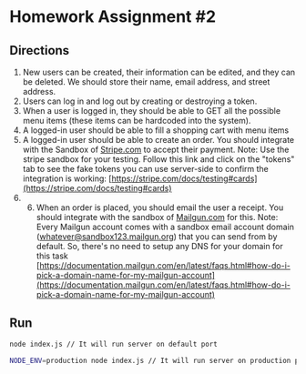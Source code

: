 # Homework Assignment #2

## Directions
1. New users can be created, their information can be edited, and they can be deleted. We should store their name, email address, and street address.
2. Users can log in and log out by creating or destroying a token.
3. When a user is logged in, they should be able to GET all the possible menu items (these items can be hardcoded into the system).
4. A logged-in user should be able to fill a shopping cart with menu items
5. A logged-in user should be able to create an order. You should integrate with the Sandbox of [Stripe.com](https://stripe.com/) to accept their payment. Note: Use the stripe sandbox for your testing. Follow this link and click on the "tokens" tab to see the fake tokens you can use server-side to confirm the integration is working: [https://stripe.com/docs/testing#cards](https://stripe.com/docs/testing#cards)
6. 6. When an order is placed, you should email the user a receipt. You should integrate with the sandbox of [Mailgun.com](http://mailgun.com/) for this. Note: Every Mailgun account comes with a sandbox email account domain (whatever@sandbox123.mailgun.org) that you can send from by default. So, there's no need to setup any DNS for your domain for this task [https://documentation.mailgun.com/en/latest/faqs.html#how-do-i-pick-a-domain-name-for-my-mailgun-account](https://documentation.mailgun.com/en/latest/faqs.html#how-do-i-pick-a-domain-name-for-my-mailgun-account)

## Run
```bash
node index.js // It will run server on default port

NODE_ENV=production node index.js // It will run server on production port
```

